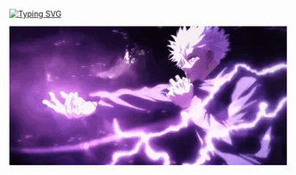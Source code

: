 [![Typing SVG](https://readme-typing-svg.demolab.com/?lines=u+can+call+me+sean;NAH+I'D+WIN)](https://git.io/typing-svg)

<img src = "gojo-satoru-hollow-purple.gif">